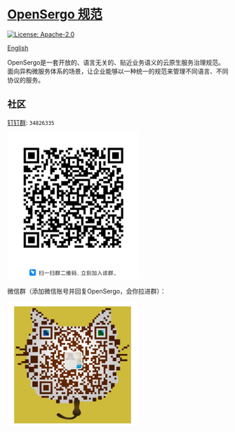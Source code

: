 # [OpenSergo 规范](./specification/zh-Hans/README.md)

[![License: Apache-2.0](https://img.shields.io/badge/license-Apache%202.0-blue.svg)](https://www.apache.org/licenses/LICENSE-2.0.txt)

[English](./README.md)

OpenSergo是一套开放的、语言无关的、贴近业务语义的云原生服务治理规范。
面向异构微服务体系的场景，让企业能够以一种统一的规范来管理不同语言、不同协议的服务。

## 社区

[钉钉群](https://www.dingtalk.com/): `34826335`

<img src="image/dingtalk-group.jpg" width="300" />

微信群（添加微信账号并回复OpenSergo，会你拉进群）：

<img src="image/wechat-group.jpg" width="300" />
